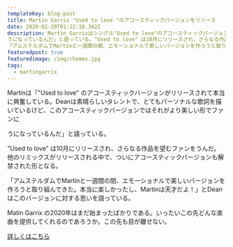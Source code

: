 ```yaml
---
templateKey: blog-post
title: Martin Garrix "Used to love "のアコースティックバージョンをリリース
date: 2020-02-20T01:22:18.342Z
description: Martin Garrixはシングル"Used to love"のアコースティックバージョンをリリースした。Martinは「"Used to love" のアコースティックバージョンがリリースされて本当に興奮している。Deanは素晴らしいタレントで、とてもパーソナルな歌詞を描いているけど、このアコースティックバージョンではそれがより美しい形でファンに
うになっているんだ」と語っている。"Used to love" は10月にリリースされ、さらなる作品を望むファンをうんだ。他のリミックスがリリースされる中で、ついにアコースティックバージョンも解禁された形となる。
「アムステルダムでMartinと一週間の間、エモーショナルで美しいバージョンを作ろうと取り組んできた。本当に楽しかったし、Martinは天才だよ！」とDeanはこのバージョンに対する思いを語っている。Matin Garrix の2020年はまだ始まったばかりである。いったいこの先どんな楽曲を提供してくれるのであろうか。この先も目が離せない
featuredpost: true
featuredimage: /img/chemex.jpg
tags:
  - martingarrix
---
```

Martinは「"Used to love" のアコースティックバージョンがリリースされて本当に興奮している。Deanは素晴らしいタレントで、とてもパーソナルな歌詞を描いているけど、このアコースティックバージョンではそれがより美しい形でファンに

うになっているんだ」と語っている。

"Used to love" は10月にリリースされ、さらなる作品を望むファンをうんだ。他のリミックスがリリースされる中で、ついにアコースティックバージョンも解禁された形となる。

「アムステルダムでMartinと一週間の間、エモーショナルで美しいバージョンを作ろうと取り組んできた。本当に楽しかったし、Martinは天才だよ！」とDeanはこのバージョンに対する思いを語っている。

Matin Garrix の2020年はまだ始まったばかりである。いったいこの先どんな楽曲を提供してくれるのであろうか。この先も目が離せない。

[詳しくはこちら](https://www.outnowmagazine.com/martin-garrix-used-to-love-acoustic)
